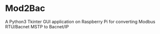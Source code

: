 # Mod2Bac
A Python3 Tkinter GUI application on Raspberry Pi for converting Modbus RTU/Bacnet MSTP to Bacnet/IP
